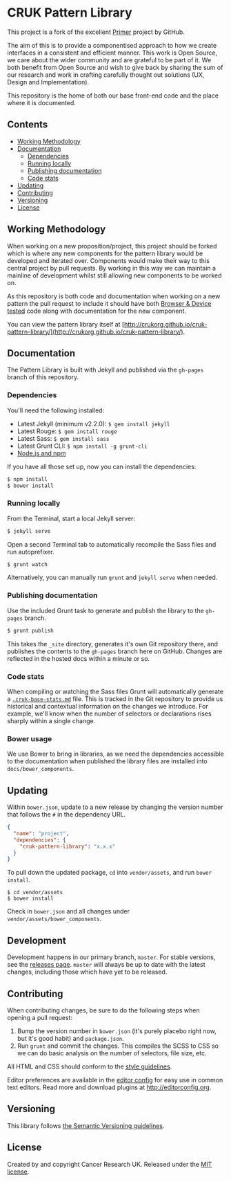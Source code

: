 # CRUK Pattern Library

This project is a fork of the excellent [Primer](http://primercss.io) project by GitHub.

The aim of this is to provide a componentised approach to how we create interfaces in a consistent and efficient manner. This work is Open Source, we care about the wider community and are grateful to be part of it. We both benefit from Open Source and wish to give back by sharing the sum of our research and work in crafting carefully thought out solutions (UX, Design and Implementation).

This repository is the home of both our base front-end code and the place where it is documented.


## Contents

- [Working Methodology](#working-methodology)
- [Documentation](#documentation)
  - [Dependencies](#dependencies)
  - [Running locally](#running-locally)
  - [Publishing documentation](#publishing-documentation)
  - [Code stats](#code-stats)
- [Updating](#updating)
- [Contributing](#contributing)
- [Versioning](#versioning)
- [License](#license)


## Working Methodology

When working on a new proposition/project, this project should be forked which is where any new components for the pattern library would be developed and iterated over. Components would make their way to this central project by pull requests. By working in this way we can maintain a mainline of development whilst still allowing new components to be worked on.

As this repository is both code and documentation when working on a new pattern the pull request to include it should have both [Browser &amp; Device tested](http://crukorg.github.io/cruk-pattern-library/browser-support) code along with documentation for the new component.

You can view the pattern library itself at [http://crukorg.github.io/cruk-pattern-library/](http://crukorg.github.io/cruk-pattern-library/).

## Documentation

The Pattern Library is built with Jekyll and published via the `gh-pages` branch of this repository.

### Dependencies

You'll need the following installed:

- Latest Jekyll (minimum v2.2.0): `$ gem install jekyll`
- Latest Rouge: `$ gem install rouge`
- Latest Sass: `$ gem install sass`
- Latest Grunt CLI: `$ npm install -g grunt-cli`
- [Node.js and npm](http://nodejs.org/download/)

If you have all those set up, now you can install the dependencies:

```bash
$ npm install
$ bower install
```

### Running locally

From the Terminal, start a local Jekyll server:

```bash
$ jekyll serve
```

Open a second Terminal tab to automatically recompile the Sass files and run autoprefixer.

```bash
$ grunt watch
```

Alternatively, you can manually run `grunt` and `jekyll serve` when needed.


### Publishing documentation

Use the included Grunt task to generate and publish the library to the `gh-pages` branch.

```bash
$ grunt publish
```

This takes the `_site` directory, generates it's own Git repository there, and publishes the contents to the `gh-pages` branch here on GitHub. Changes are reflected in the hosted docs within a minute or so.

### Code stats

When compiling or watching the Sass files Grunt will automatically generate a [`.cruk-base-stats.md`](assets/css/cruk-base-stats.md) file. This is tracked in the Git repository to provide us historical and contextual information on the changes we introduce. For example, we'll know when the number of selectors or declarations rises sharply within a single change.

### Bower usage

We use Bower to bring in libraries, as we need the dependencies accessible to the documentation when published the library files are installed into `docs/bower_components`.


## Updating

Within `bower.json`, update to a new release by changing the version number that follows the `#` in the dependency URL.

```json
{
  "name": "project",
  "dependencies": {
    "cruk-pattern-library": "x.x.x"
  }
}
```

To pull down the updated package, `cd` into `vendor/assets`, and run `bower install`.

```
$ cd vendor/assets
$ bower install
```

Check in `bower.json` and all changes under `vendor/assets/bower_components`.

## Development

Development happens in our primary branch, `master`. For stable versions, see the [releases page](https://github.com/CRUKorg/cruk-pattern-library/releases). `master` will always be up to date with the latest changes, including those which have yet to be released.

## Contributing

When contributing changes, be sure to do the following steps when opening a pull request:

1. Bump the version number in `bower.json` (it's purely placebo right now, but it's good habit) and `package.json`.
2. Run `grunt` and commit the changes. This compiles the SCSS to CSS so we can do basic analysis on the number of selectors, file size, etc.

All HTML and CSS should conform to the [style guidelines](http://crukorg.github.io/cruk-pattern-library/guidelines).

Editor preferences are available in the [editor config](https://github.com/CRUKorg/cruk-pattern-library/blob/master/.editorconfig) for easy use in common text editors. Read more and download plugins at <http://editorconfig.org>.

## Versioning

This library follows [the Semantic Versioning guidelines](http://semver.org/).

## License

Created by and copyright Cancer Research UK. Released under the [MIT license](LICENSE.md).

